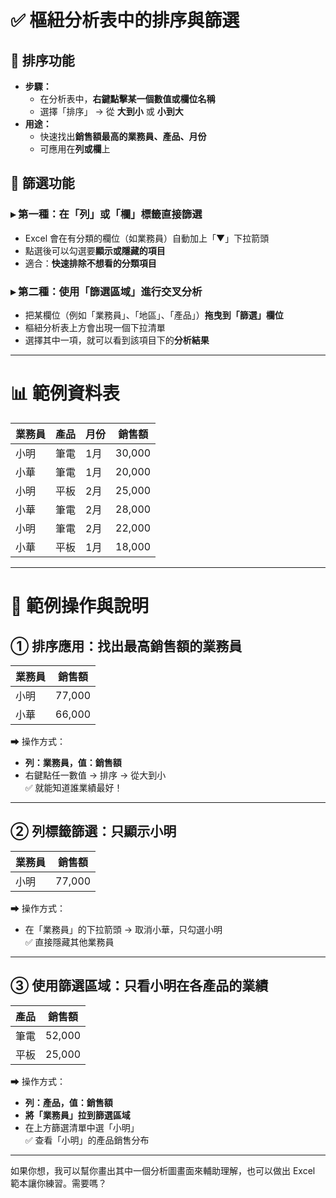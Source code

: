 # ✅ 樞紐分析表中的排序與篩選

## 📌 排序功能

- **步驟：**
  - 在分析表中，**右鍵點擊某一個數值或欄位名稱**
  - 選擇「排序」 → 從 **大到小** 或 **小到大**
- **用途：**
  - 快速找出**銷售額最高的業務員、產品、月份**
  - 可應用在**列或欄**上

## 📌 篩選功能

### ▸ 第一種：在「列」或「欄」標籤直接篩選
- Excel 會在有分類的欄位（如業務員）自動加上「▼」下拉箭頭
- 點選後可以勾選要**顯示或隱藏的項目**
- 適合：**快速排除不想看的分類項目**

### ▸ 第二種：使用「篩選區域」進行交叉分析
- 把某欄位（例如「業務員」、「地區」、「產品」）**拖曳到「篩選」欄位**
- 樞紐分析表上方會出現一個下拉清單
- 選擇其中一項，就可以看到該項目下的**分析結果**

---

# 📊 範例資料表

| 業務員 | 產品 | 月份 | 銷售額 |
|--------|------|------|--------|
| 小明   | 筆電 | 1月  | 30,000 |
| 小華   | 筆電 | 1月  | 20,000 |
| 小明   | 平板 | 2月  | 25,000 |
| 小華   | 筆電 | 2月  | 28,000 |
| 小明   | 筆電 | 2月  | 22,000 |
| 小華   | 平板 | 1月  | 18,000 |

---

# 🎯 範例操作與說明

## ① **排序應用：找出最高銷售額的業務員**

| 業務員 | 銷售額 |
|--------|--------|
| 小明   | 77,000 |
| 小華   | 66,000 |

➡ 操作方式：
- **列：業務員，值：銷售額**
- 右鍵點任一數值 → 排序 → 從大到小  
✅ 就能知道誰業績最好！

---

## ② **列標籤篩選：只顯示小明**

| 業務員 | 銷售額 |
|--------|--------|
| 小明   | 77,000 |

➡ 操作方式：
- 在「業務員」的下拉箭頭 → 取消小華，只勾選小明  
✅ 直接隱藏其他業務員

---

## ③ **使用篩選區域：只看小明在各產品的業績**

| 產品 | 銷售額 |
|------|--------|
| 筆電 | 52,000 |
| 平板 | 25,000 |

➡ 操作方式：
- **列：產品，值：銷售額**
- **將「業務員」拉到篩選區域**
- 在上方篩選清單中選「小明」  
✅ 查看「小明」的產品銷售分布

---

如果你想，我可以幫你畫出其中一個分析圖畫面來輔助理解，也可以做出 Excel 範本讓你練習。需要嗎？